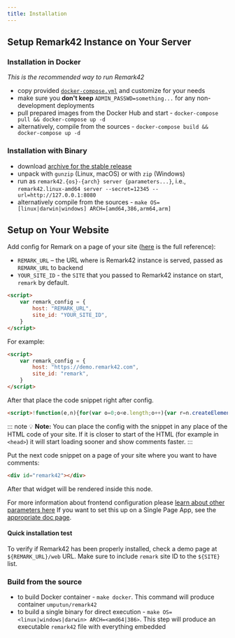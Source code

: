 ```yaml
---
title: Installation
---
```


## Setup Remark42 Instance on Your Server

### Installation in Docker

_This is the recommended way to run Remark42_

- copy provided [`docker-compose.yml`](https://github.com/umputun/remark42/blob/master/docker-compose.yml) and customize for your needs
- make sure you **don't keep** `ADMIN_PASSWD=something...` for any non-development deployments
- pull prepared images from the Docker Hub and start - `docker-compose pull && docker-compose up -d`
- alternatively, compile from the sources - `docker-compose build && docker-compose up -d`

### Installation with Binary

- download [archive for the stable release](https://github.com/umputun/remark42/releases)
- unpack with `gunzip` (Linux, macOS) or with `zip` (Windows)
- run as `remark42.{os}-{arch} server {parameters...}`, i.e., `remark42.linux-amd64 server --secret=12345 --url=http://127.0.0.1:8080`
- alternatively compile from the sources - `make OS=[linux|darwin|windows] ARCH=[amd64,386,arm64,arm]`

## Setup on Your Website

Add config for Remark on a page of your site ([here](/docs/configuration/frontend/) is the full reference):

- `REMARK_URL` – the URL where is Remark42 instance is served, passed as `REMARK_URL` to backend
- `YOUR_SITE_ID` - the `SITE` that you passed to Remark42 instance on start, `remark` by default.

```html
<script>
	var remark_config = {
		host: "REMARK_URL",
		site_id: "YOUR_SITE_ID",
	}
</script>
```

For example:

```html
<script>
	var remark_config = {
		host: "https://demo.remark42.com",
		site_id: "remark",
	}
</script>
```

After that place the code snippet right after config.

<!-- prettier-ignore-start -->
```html
<script>!function(e,n){for(var o=0;o<e.length;o++){var r=n.createElement("script"),c=".js",d=n.head||n.body;"noModule"in r?(r.type="module",c=".mjs"):r.async=!0,r.defer=!0,r.src=remark_config.host+"/web/"+e[o]+c,d.appendChild(r)}}(remark_config.components||["embed"],document);</script>
```
<!-- prettier-ignore-end -->

::: note 💡
**Note:** You can place the config with the snippet in any place of the HTML code of your site. If it is closer to start of the HTML (for example in `<head>`) it will start loading sooner and show comments faster.
:::

Put the next code snippet on a page of your site where you want to have comments:

```html
<div id="remark42"></div>
```

After that widget will be rendered inside this node.

For more information about frontend configuration please [learn about other parameters here](https://remark42.com/docs/configuration/frontend/)
If you want to set this up on a Single Page App, see the [appropriate doc page](https://remark42.com/docs/configuration/frontend/spa/).

#### Quick installation test

To verify if Remark42 has been properly installed, check a demo page at `${REMARK_URL}/web` URL. Make sure to include `remark` site ID to the `${SITE}` list.

### Build from the source

- to build Docker container - `make docker`. This command will produce container `umputun/remark42`
- to build a single binary for direct execution - `make OS=<linux|windows|darwin> ARCH=<amd64|386>`. This step will produce an executable `remark42` file with everything embedded
